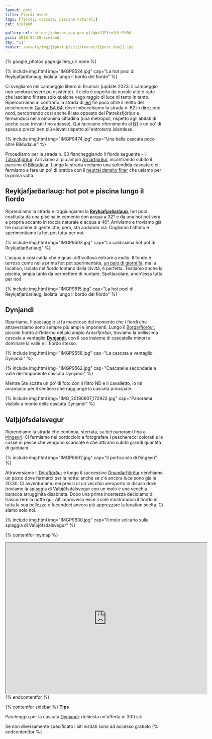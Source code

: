 ```yaml
---
layout: post
title: Fiordi ovest
tags: [fiordi, cascate, piscine naturali]
cat: iceland

gallery_url: https://photos.app.goo.gl/qWcGJFYsx1HiiFK86
pics: 2018-07-28-iceland
day: "11"
teaser: /assets/img/{{post.pics}}/teaser/{{post.day}}.jpg
---
```


{% google_photos page.gallery_url none %}


{% include img.html img="IMGP9524.jpg" cap="La hot pool di Reykjafjarðarlaug, isolata lungo il bordo del fiordo" %}

Ci svegliamo nel campeggio libero di Brunnar (update 2023: il campeggio non sembra essere pù esistente). Il cielo è coperto da nuvole alte e rade che lasciano filtrare solo qualche vago raggio di luce di tanto in tanto. Ripercorriamo al contrario la strada di [ieri](https://www.van42.com/2018/08/06/iceland_10-fiordi-ovest.html) fin poco oltre il relitto del peschereccio [Garðar BA 64](https://icelandtravelguide.is/locations/gardar-ba-64/), dove imbocchiamo la strada n. 62 in direzione nord, percorrendo così anche il lato opposto del Patreksfjörður e fermandoci nella omonima cittadina (una metropoli, rispetto agli abitati di poche case trovati fino adesso). Qui facciamo rifornimento al [N1](https://www.n1.is/en) e un po' di spesa a prezzi ben più elevati rispetto all'entroterra islandese.

{% include img.html img="IMGP9474.jpg" cap="Una bella cascata poco oltre Bíldudalur" %}

Procediamo per la strada n. 63 fiancheggiando il fiordo seguente - il [Tálknafjörður](https://icelandtravelguide.is/locations/talknafjordur-village/). Arriviamo al piú ampio [Arnarfjörður](https://guidetoiceland.is/travel-iceland/drive/arnarfjordur), incontrando subito il paesino di [Bíldudalur](https://www.westfjords.is/en/destinations/towns/bildudalur). Lungo la strada vediamo una splendida cascata e ci fermiamo a fare un po' di pratica con il [neutral density filter](https://en.wikipedia.org/wiki/Neutral-density_filter) che usiamo per la prima volta.

## Reykjafjarðarlaug: hot pot e piscina lungo il fiordo

Riprendiamo la strada e raggiungiamo la [**Reykjafjarðarlaug**](https://icelandtravelguide.is/locations/reykjafjardarlaug-hot-spring/), hot pool costituita da una piscina in cemento con acqua a 32° e da una hot pot vera e propria accanto in roccia naturale e acqua a 46°. Arriviamo e troviamo già tre macchine di gente che, però, sta andando via. Cogliamo l'attimo e sperimentiamo la hot pot tutta per noi.

{% include img.html img="IMGP9503.jpg" cap="La caldissima hot pot di Reykjafjarðarlaug" %}

L'acqua è così calda che é quasi difficoltoso entrare a mollo. Il fondo è terroso come nella prima hot pot sperimentata, [un paio di giorni fa](https://www.van42.com/2018/08/05/iceland_09-fiordi-nord.html), ma la location, isolata nel fiordo lontano dalla civiltà, é perfetta. Testiamo anche la piscina, ampia tanto da permettere di nuotare. Spettacolare, anch'essa tutta per noi!

{% include img.html img="IMGP9515.jpg" cap="La hot pool di Reykjafjarðarlaug, isolata lungo il bordo del fiordo" %}
## Dynjandi

Ripartiamo. Il paesaggio si fa maestoso dal momento che i fiordi che attraversiamo sono sempre più ampi e imponenti. Lungo il [Borgarfjörður](https://www.west.is/en/destinations/towns-regions/visit-borgarfjordur), piccolo fiordo all'interno del più ampio Arnarfjörður, troviamo la bellissima cascata a ventaglio [**Dynjandi**](https://www.introducingiceland.com/dynjandi), con il suo insieme di cascatelle minori a dominare la valle e il fiordo stesso. 

{% include img.html img="IMGP9558.jpg" cap="La cascata a ventaglio Dynjandi" %}

{% include img.html img="IMGP9562.jpg" cap="Cascatelle secondarie a valle dell'imponente cascata Dynjandi" %}

Mentre Ste scatta un po' di foto con il filtro ND e il cavalletto, io mi arrampico per il sentiero che raggiunge la cascata principale.

{% include img.html img="IMG_20180807_172922.jpg" cap="Panorama visibile a monte della cascata Dynjandi" %}
## Valþjófsdalsvegur

Riprendiamo la strada che continua, sterrata, su bei panorami fino a [Þingeyri](https://www.westfjords.is/en/destinations/towns/thingeyri). Ci fermiamo nel porticciolo a fotografare i pescherecci colorati e le casse di pesce che vengono scaricate e che attirano subito grandi quantità di gabbiani.

{% include img.html img="IMGP9602.jpg" cap="Il porticciolo di Þingeyri" %}

Attraversiamo il [Dýrafjörður](https://www.westfjords.is/en/place/dyrafjordur) e lungo il successivo [Önundarfjörður](https://www.vestfjardaleidin.is/is/moya/travel-vest/place/onundarfjordur) cerchiamo un posto dove fermarci per la notte: anche se c'è ancora luce sono già le 20:30. Ci avventuriamo nei pressi di un vecchio aeroporto in disuso dove troviamo la spiaggia di Valþjófsdalsvegur con un molo e una vecchia baracca arrugginita disabitata. Dopo una prima incertezza decidiamo di trascorrere la notte qui. All'improvviso esce il sole mostrandoci il fiordo in tutta la sua bellezza e facendoci ancora più apprezzare la location scelta. Ci siamo solo noi.

{% include img.html img="IMGP9630.jpg" cap="Il molo solitario sulla spiaggia di Valþjófsdalsvegur" %}


{% contentfor mymap %}
<iframe src="https://www.google.com/maps/d/embed?mid=19yk1fhDcikvK6H21QtzvHefWLZpZJ7An&ehbc=2E312F" width="640" height="480"></iframe>
{% endcontentfor %}

{% contentfor sidebar %}
**Tips**  

Parcheggio per la cascata [Dynjandi](https://www.introducingiceland.com/dynjandi): richiesta un'offerta di 300 isk

Se non diversamente specificato i siti visitati sono ad accesso gratuito
{% endcontentfor %}

